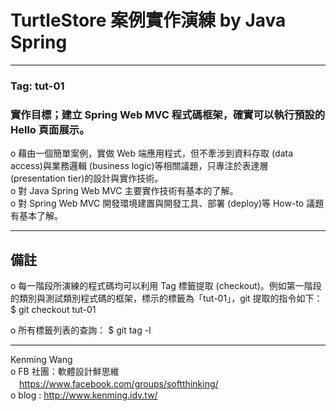 # TurtleStore 案例實作演練 by Java Spring

--------------------------------------------------------------------------------
### Tag: tut-01
### 實作目標；建立 Spring Web MVC 程式碼框架，確實可以執行預設的 Hello 頁面展示。
o 藉由一個簡單案例，實做 Web 端應用程式，但不牽涉到資料存取 (data access)與業務邏輯 (business logic)等相關議題，只專注於表達層 (presentation tier)的設計與實作技術。  
o 對 Java Spring Web MVC 主要實作技術有基本的了解。  
o 對 Spring Web MVC 開發環境建置與開發工具、部署 (deploy)等 How-to 議題有基本了解。

--------------------------------------------------------------------------------
## 備註  
o 每一階段所演練的程式碼均可以利用 Tag 標籤提取 (checkout)。例如第一階段的類別與測試類別程式碼的框架，標示的標籤為「tut-01」，git 提取的指令如下：
$ git checkout tut-01

o 所有標籤列表的查詢：
$ git tag -l

--------------------------------------------------------------------------------
Kenming Wang  
o FB 社團：軟體設計鮮思維  
　https://www.facebook.com/groups/softthinking/  
o blog : http://www.kenming.idv.tw/